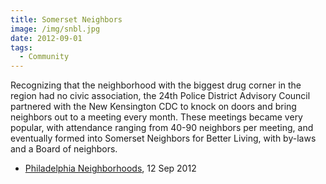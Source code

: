 ```yaml
---
title: Somerset Neighbors
image: /img/snbl.jpg
date: 2012-09-01
tags:
  - Community
---
```

Recognizing that the neighborhood with the biggest drug corner in the region had no civic association, the 24th Police District Advisory Council partnered with the New Kensington CDC to knock on doors and bring neighbors out to a meeting every month. These meetings became very popular, with attendance ranging from 40-90 neighbors per meeting, and eventually formed into Somerset Neighbors for Better Living, with by-laws and a Board of neighbors.

- [Philadelphia Neighborhoods](http://philadelphianeighborhoods.com/behind-the-news/kensington-somerset-neighbors-plan-clean-green-for-vacant-lots/), 12 Sep 2012
